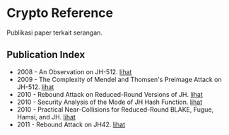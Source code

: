 # Crypto Reference

Publikasi paper terkait serangan.

## Publication Index

* 2008 - An Observation on JH-512. [lihat](2008.mendel_thomse.pdf)
* 2009 - The Complexity of Mendel and Thomsen's Preimage Attack on JH-512. [lihat](2009.wu.pdf)
* 2010 - Rebound Attack on Reduced-Round Versions of JH. [lihat](2010.rijmen_toz_varici.pdf)
* 2010 - Security Analysis of the Mode of JH Hash Function. [lihat](2011.bhattacharyya_mandal_nandi.pdf)
* 2010 - Practical Near-Collisions for Reduced-Round BLAKE, Fugue, Hamsi, and JH. [lihat](2010.turan_uyan.pdf)
* 2011 - Rebound Attack on JH42. [lihat](2011.plasencia_toz_varici.pdf)
